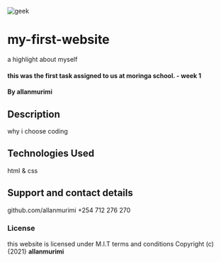 ![geek](https://user-images.githubusercontent.com/89457206/131243221-44d3d34a-2ed4-4142-a68d-6fc3a72dfd1f.png)
# my-first-website
a highlight about myself
#### this was the first task assigned to us at moringa school. - week 1
#### By **allanmurimi**
## Description
why i choose coding
## Technologies Used
html & css
## Support and contact details
github.com/allanmurimi
+254 712 276 270
### License
this website is licensed under M.I.T terms and conditions
Copyright (c) {2021} **allanmurimi**
